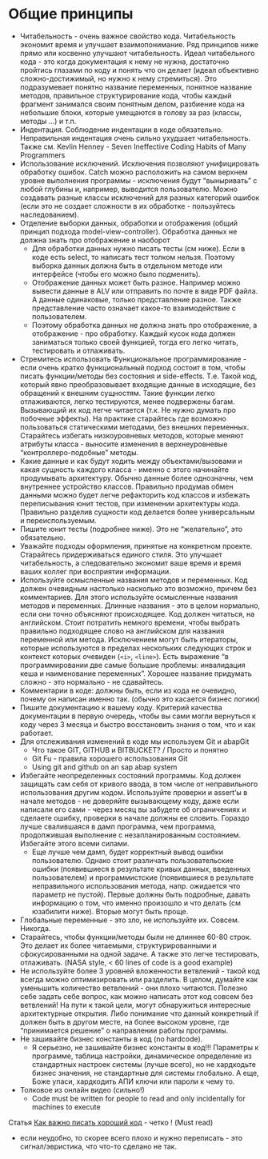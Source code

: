 # Общие принципы

- Читабельность - очень важное свойство кода. Читабельность экономит время и улучшает взаимопонимание. Ряд принципов ниже прямо или косвенно улучшают читабельность. Идеал читабельного кода - это когда документация к нему не нужна, достаточно пройтись глазами по коду и понять что он делает (идеал объективно сложно-достижимый, но нужно к нему стремиться). Это подразумевает понятно название переменных, понятное название методов, правильное структурирование кода, чтобы каждый фрагмент занимался своим понятным делом, разбиение кода на небольшие блоки, которые умещаются в голову за раз (классы, методы ...) и т.п.
- Индентация. Соблюдение индентации в коде обязательно. Неправильная индентация очень сильно ухудшает читабельность. Также см. Kevlin Henney - Seven Ineffective Coding Habits of Many Programmers
- Использование исключений. Исключения позволяют унифицировать обработку ошибок. Catch можно расположить на самом верхнем уровне выполнения программы - исключения будут “выныривать” с любой глубины и, например, выводится пользователю. Можно создавать разные классы исключений для разных категорий ошибок (если это не создает сложности в их обработке - пользуйтесь наследованием).
- Отделение выборки данных, обработки и отображения (общий принцип подхода model-view-controller). Обработка данных не должна знать про отображение и наоборот
    - Для обработки данных нужно писать тесты (см ниже). Если в коде есть select, то написать тест толком нельзя. Поэтому выборка данных должна быть в отдельном методе или интерфейсе (чтобы его можно было подменить). 
    - Отображение данных может быть разное. Например можно вывести данные в ALV или отправить по почте в виде PDF файла. А данные одинаковые, только представление разное. Также представление часто означает какое-то взаимодействие с пользователем. 
    - Поэтому обработка данных не должна знать про отображение, а отображение - про обработку. Каждый кусок кода должен заниматься только своей функцией, тогда его легко читать, тестировать и отлаживать.
- Стремитесь использовать Функциональное программирование - если очень кратко функциональный подход состоит в том, чтобы писать функции/методы без состояния и side-effects. Т.е. Такой код, который явно преобразовывает входящие данные в исходящие, без обращений к внешним сущностям. Такие функции легко отлаживаются, легко тестируются, менее подвержены багам. Вызывающий их код легче читается (т.к. Не нужно думать про побочные эффекты). На практике старайтесь где возможно пользоваться статическими методами, без внешних переменных. Старайтесь избегать низкоуровневых методов, которые меняют атрибуты класса - выносите изменения в верхнеуровневые “контроллеро-подобные” методы.
- Какие данные и как будут ходить между объектами/вызовами и какая сущность каждого класса - именно с этого начинайте продумывать архитектуру. Обычно данные более однозначны, чем внутреннее устройство классов. Правильно продумав обмен данными можно будет легче рефакторить код классов и избежать переписывания юнит тестов, при изменении архитектуры кода. Правильно разделив сущности код делается более универсальным и переиспользуемым.
- Пишите юнит тесты (подробнее ниже). Это не “желательно”, это обязательно.
- Уважайте подходы оформления, принятые на конкретном проекте. Старайтесь придерживаться единого стиля. Это улучшает читабельность, а следовательно экономит ваше время и время ваших коллег при восприятии информации.
- Используйте осмысленные названия методов и переменных. Код должен очевидным настолько насколько это возможно, причем без комментариев. Для этого используйте осмысленные названия методов и переменных. Длинные названия - это в целом нормально, если они точно объясняют происходящее. Код должен читаться, на английском. Стоит потратить немного времени, чтобы выбрать правильно подходящее слово на английском для названия переменной или метода. Исключением могут быть итераторы, которые используются в пределах нескольких следующих строк и контекст которых очевиден (`<i>`, `<line>`). Есть выражение “в программировании две самые большие проблемы: инвалидация кеша и наименование переменных”. Хорошее название придумать сложно - это нормально - не сдавайтесь.
- Комментарии в коде: должны быть, если из кода не очевидно, почему он написан именно так. (обычно это касается бизнес логики)
- Пишите документацию к вашему коду. Критерий качества документации в первую очередь, чтобы вы сами могли вернуться к коду через 3 месяца и быстро восстановить знания о том, что и как работает. 
- Для отслеживания изменений в коде мы используем Git и abapGit
    - Что такое GIT, GITHUB и BITBUCKET? / Просто и понятно
    - Git Fu - правила хорошего использования Git
    - Using git and github on an sap abap system
- Избегайте неопределенных состояний программы. Код должен защищать сам себя от кривого ввода, в том числе от неправильного использования другим кодом. Используйте проверки и assert’ы в начале методов - не доверяйте вызывающему коду, даже если написали его сами - через месяц вы забудете об ограничениях и сделаете ошибку, проверки в начале должны ее словить. Гораздо лучше свалившаяся в дамп программа, чем программа, продолжившая выполнение с незапланированным состоянием. Избегайте этого всеми силами.
    - Еще лучше чем дамп, будет корректный вывод ошибки пользователю. Однако стоит различать пользовательские ошибки (появившиеся в результате кривых данных, введенных пользователем) и программистские (появившиеся в результате неправильного использования метода, напр. ожидается что параметр не пустой). Первые должны быть подробные, давать информацию о том, что именно произошло и что делать (см юзабилити ниже). Вторые могут быть проще.
- Глобальные переменные - это зло, не используйте их. Совсем. Никогда.
- Старайтесь, чтобы функции/методы были не длиннее 60-80 строк. Это делает их более читаемыми, структурированными и сфокусированными на одной задаче. А также это легче тестировать, отлаживать. (NASA style, < 60 lines of code is a good example) 
- Не используйте более 3 уровней вложенности ветвлений - такой код всегда можно оптимизировать или разделить. В целом, думайте как уменьшить количество ветвлений - они плохо читаются. Полезно себе задать себе вопрос, как можно написать этот код совсем без ветвлений! На пути к такой цели, могут обнаружиться интересные архитектурные открытия. Либо понимание что данный конкретный if должен быть в другом месте, на более высоком уровне, где “принимается решение” о направлении работы программы.
- Не зашивайте бизнес константы в код (no hardcode). 
    - Я серьезно, не зашивайте бизнес константы в код!!! Параметры к программе, таблица настройки, динамическое определение из стандартных настроек системы (лучше всего), но не хардкодьте бизнес значения, не стандартные для системы глобально. А еще, Боже упаси, хардкодить АПИ ключи или пароли к чему то.
- Толковое из онлайн видео (сильно!)
    - Code must be written for people to read and only incidentally for machines to execute

Статья [Как важно писать хороший код](https://m.habr.com/ru/post/206294/) - четко ! (Must read)

- если неудобно, то скорее всего плохо и нужно переписать - это сигнал/эвристика, что что-то сделано не так.
